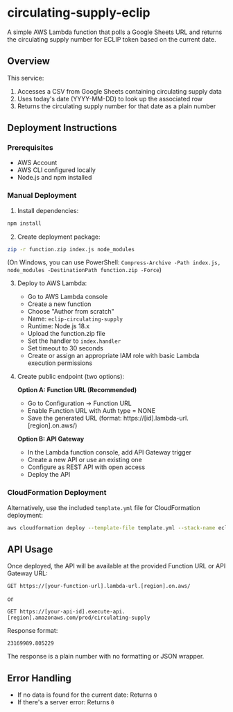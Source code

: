 # circulating-supply-eclip

A simple AWS Lambda function that polls a Google Sheets URL and returns the circulating supply number for ECLIP token based on the current date.

## Overview

This service:
1. Accesses a CSV from Google Sheets containing circulating supply data
2. Uses today's date (YYYY-MM-DD) to look up the associated row
3. Returns the circulating supply number for that date as a plain number

## Deployment Instructions

### Prerequisites
- AWS Account
- AWS CLI configured locally
- Node.js and npm installed

### Manual Deployment

1. Install dependencies:
```bash
npm install
```

2. Create deployment package:
```bash
zip -r function.zip index.js node_modules
```
(On Windows, you can use PowerShell: `Compress-Archive -Path index.js, node_modules -DestinationPath function.zip -Force`)

3. Deploy to AWS Lambda:
   - Go to AWS Lambda console
   - Create a new function
   - Choose "Author from scratch"
   - Name: `eclip-circulating-supply`
   - Runtime: Node.js 18.x
   - Upload the function.zip file
   - Set the handler to `index.handler`
   - Set timeout to 30 seconds
   - Create or assign an appropriate IAM role with basic Lambda execution permissions

4. Create public endpoint (two options):

   **Option A: Function URL (Recommended)**
   - Go to Configuration -> Function URL
   - Enable Function URL with Auth type = NONE
   - Save the generated URL (format: https://[id].lambda-url.[region].on.aws/)

   **Option B: API Gateway**
   - In the Lambda function console, add API Gateway trigger
   - Create a new API or use an existing one
   - Configure as REST API with open access
   - Deploy the API

### CloudFormation Deployment

Alternatively, use the included `template.yml` file for CloudFormation deployment:

```bash
aws cloudformation deploy --template-file template.yml --stack-name eclip-circulating-supply --capabilities CAPABILITY_IAM
```

## API Usage

Once deployed, the API will be available at the provided Function URL or API Gateway URL:

```
GET https://[your-function-url].lambda-url.[region].on.aws/
```
or
```
GET https://[your-api-id].execute-api.[region].amazonaws.com/prod/circulating-supply
```

Response format:
```
23169989.805229
```

The response is a plain number with no formatting or JSON wrapper.

## Error Handling

- If no data is found for the current date: Returns `0`
- If there's a server error: Returns `0`
